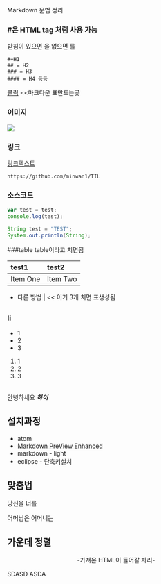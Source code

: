 Markdown 문법 정리
### #은 HTML <h> tag 처럼 사용 가능
받침이 있으면 을
없으면 를
```
#=H1
## = H2
### = H3
#### = H4 등등
```
[클릭](http://www.tablesgenerator.com/markdown_tables) <<마크다운 표만드는곳

### 이미지
![](http://cfile23.uf.tistory.com/image/265B7137535BA3AE30045E)

### 링크
[링크텍스트](https://github.com/minwan1/TIL)
```
https://github.com/minwan1/TIL
```

### 소스코드

```javascript
var test = test;
console.log(test);
```

```java
String test = "TEST";
System.out.println(String);
```

###table
table이라고 치면됨

| test1     | test2     |
| :------------- | :------------- |
| Item One       | Item Two       |

- 다른 방법 
| << 이거 3개 치면 표생성됨
##

### li
* 1
* 2
* 3
1. 1
2. 2
3. 3

##

안녕하세요 ***하이***

## 설치과정
* atom
* [Markdown PreView Enhanced]()
* markdown - light
* eclipse - 단축키설치


## 맞춤법
당신을
너를

어머님은
어머니는

## 가운데 정렬

<div style="text-align: center">
-가져온 HTML이 들어갈 자리-
</div>


SDASD
ASDA
